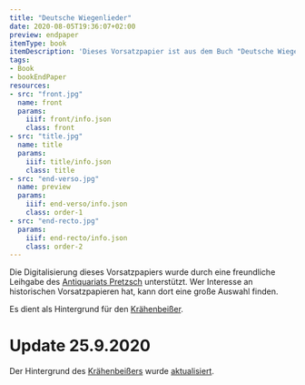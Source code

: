 ```yaml
---
title: "Deutsche Wiegenlieder"
date: 2020-08-05T19:36:07+02:00
preview: endpaper
itemType: book
itemDescription: 'Dieses Vorsatzpapier ist aus dem Buch "Deutsche Wiegenlieder" von Hans Fraungruber, erschienen ca. 1909 im Verlag Gerlach und Wiedling, Wien und Leipzig, entnommen.  <a class="worldcat" href="http://www.worldcat.org/oclc/256761549">&nbsp;</a>'
tags:
- Book
- bookEndPaper
resources:
- src: "front.jpg"
  name: front
  params:
    iiif: front/info.json
    class: front
- src: "title.jpg"
  name: title
  params:
    iiif: title/info.json
    class: title
- src: "end-verso.jpg"
  name: preview
  params:
    iiif: end-verso/info.json
    class: order-1
- src: "end-recto.jpg"
  params:
    iiif: end-recto/info.json
    class: order-2
---
```

Die Digitalisierung dieses Vorsatzpapiers wurde durch eine freundliche Leihgabe des [Antiquariats Pretzsch](https://antiquariat-pretzsch.de/) unterstützt. Wer Interesse an historischen Vorsatzpapieren hat, kann dort eine große Auswahl finden.

Es dient als Hintergrund für den [Krähenbeißer](https://krähenbeisser.de).

<!--more-->
# Update 25.9.2020

Der Hintergrund des [Krähenbeißers](https://krähenbeisser.de) wurde [aktualisiert](/post/niedersachsens-sagenborn).
